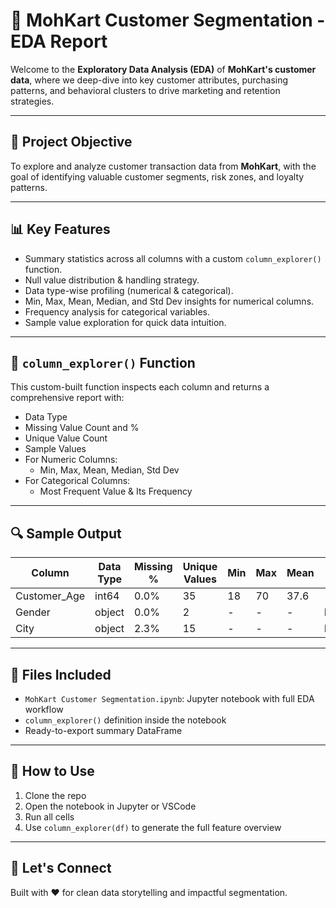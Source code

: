 # 🛒 MohKart Customer Segmentation - EDA Report

Welcome to the **Exploratory Data Analysis (EDA)** of **MohKart's customer data**, where we deep-dive into key customer attributes, purchasing patterns, and behavioral clusters to drive marketing and retention strategies.

---

## 📌 Project Objective

To explore and analyze customer transaction data from **MohKart**, with the goal of identifying valuable customer segments, risk zones, and loyalty patterns.

---

## 📊 Key Features

- Summary statistics across all columns with a custom `column_explorer()` function.
- Null value distribution & handling strategy.
- Data type-wise profiling (numerical & categorical).
- Min, Max, Mean, Median, and Std Dev insights for numerical columns.
- Frequency analysis for categorical variables.
- Sample value exploration for quick data intuition.

---

## 🧠 `column_explorer()` Function

This custom-built function inspects each column and returns a comprehensive report with:

- Data Type
- Missing Value Count and %
- Unique Value Count
- Sample Values
- For Numeric Columns:
  - Min, Max, Mean, Median, Std Dev
- For Categorical Columns:
  - Most Frequent Value & Its Frequency

---

## 🔍 Sample Output

| Column       | Data Type | Missing % | Unique Values | Min | Max | Mean | Top Freq |
|--------------|-----------|------------|----------------|-----|-----|------|-----------|
| Customer_Age | int64     | 0.0%       | 35             | 18  | 70  | 37.6 | -         |
| Gender       | object    | 0.0%       | 2              | -   | -   | -    | Male      |
| City         | object    | 2.3%       | 15             | -   | -   | -    | Bangalore |

---

## 📁 Files Included

- `MohKart Customer Segmentation.ipynb`: Jupyter notebook with full EDA workflow
- `column_explorer()` definition inside the notebook
- Ready-to-export summary DataFrame

---

## 🚀 How to Use

1. Clone the repo
2. Open the notebook in Jupyter or VSCode
3. Run all cells
4. Use `column_explorer(df)` to generate the full feature overview

---

## 🤝 Let's Connect

Built with ❤️ for clean data storytelling and impactful segmentation.


